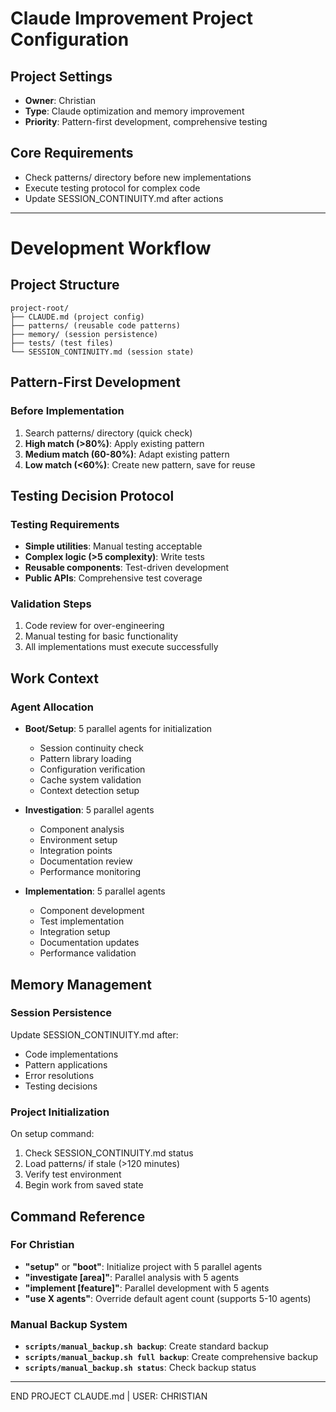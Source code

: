 # Claude Improvement Project Configuration

## Project Settings
- **Owner**: Christian
- **Type**: Claude optimization and memory improvement
- **Priority**: Pattern-first development, comprehensive testing

## Core Requirements
- Check patterns/ directory before new implementations
- Execute testing protocol for complex code
- Update SESSION_CONTINUITY.md after actions

---

# Development Workflow

## Project Structure
```
project-root/
├── CLAUDE.md (project config)
├── patterns/ (reusable code patterns)
├── memory/ (session persistence)
├── tests/ (test files)
└── SESSION_CONTINUITY.md (session state)
```

## Pattern-First Development

### Before Implementation
1. Search patterns/ directory (quick check)
2. **High match (>80%)**: Apply existing pattern
3. **Medium match (60-80%)**: Adapt existing pattern  
4. **Low match (<60%)**: Create new pattern, save for reuse

## Testing Decision Protocol

### Testing Requirements
- **Simple utilities**: Manual testing acceptable
- **Complex logic (>5 complexity)**: Write tests
- **Reusable components**: Test-driven development
- **Public APIs**: Comprehensive test coverage

### Validation Steps
1. Code review for over-engineering
2. Manual testing for basic functionality
3. All implementations must execute successfully

## Work Context

### Agent Allocation
- **Boot/Setup**: 5 parallel agents for initialization
  - Session continuity check
  - Pattern library loading
  - Configuration verification
  - Cache system validation
  - Context detection setup

- **Investigation**: 5 parallel agents
  - Component analysis
  - Environment setup
  - Integration points
  - Documentation review
  - Performance monitoring

- **Implementation**: 5 parallel agents
  - Component development
  - Test implementation
  - Integration setup
  - Documentation updates
  - Performance validation

## Memory Management

### Session Persistence
Update SESSION_CONTINUITY.md after:
- Code implementations
- Pattern applications
- Error resolutions
- Testing decisions

### Project Initialization
On setup command:
1. Check SESSION_CONTINUITY.md status
2. Load patterns/ if stale (>120 minutes)
3. Verify test environment
4. Begin work from saved state

## Command Reference

### For Christian
- **"setup"** or **"boot"**: Initialize project with 5 parallel agents
- **"investigate [area]"**: Parallel analysis with 5 agents
- **"implement [feature]"**: Parallel development with 5 agents
- **"use X agents"**: Override default agent count (supports 5-10 agents)

### Manual Backup System
- **`scripts/manual_backup.sh backup`**: Create standard backup
- **`scripts/manual_backup.sh full backup`**: Create comprehensive backup
- **`scripts/manual_backup.sh status`**: Check backup status

---

END PROJECT CLAUDE.md | USER: CHRISTIAN